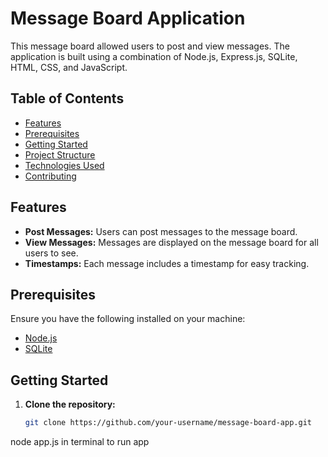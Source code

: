 # Message Board Application

This message board allowed users to post and view messages. The application is built using a combination of Node.js, Express.js, SQLite, HTML, CSS, and JavaScript.

## Table of Contents

- [Features](#features)
- [Prerequisites](#prerequisites)
- [Getting Started](#getting-started)
- [Project Structure](#project-structure)
- [Technologies Used](#technologies-used)
- [Contributing](#contributing)

## Features

- **Post Messages:** Users can post messages to the message board.
- **View Messages:** Messages are displayed on the message board for all users to see.
- **Timestamps:** Each message includes a timestamp for easy tracking.

## Prerequisites

Ensure you have the following installed on your machine:

- [Node.js](https://nodejs.org/)
- [SQLite](https://www.sqlite.org/download.html)

## Getting Started

1. **Clone the repository:**

   ```bash
   git clone https://github.com/your-username/message-board-app.git

node app.js in terminal to run app